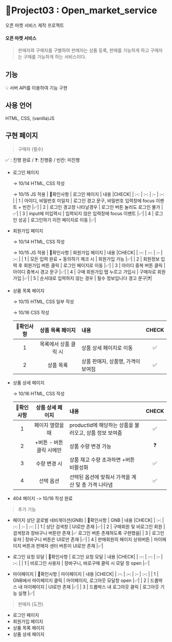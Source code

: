 # 📝Project03 : Open_market_service

오픈 마켓 서비스 제작 프로젝트

#### 오픈 마켓 서비스

> 판매자와 구매자를 구별하여 판매자는 상품 등록, 판매를 가능하게 하고 구매자는 구매를 가능하게 하는 서비스이다.

## 기능

💡 서버 API를 이용하여 기능 구현

## 사용 언어

HTML, CSS, (vanilla)JS

## 구현 페이지

> 구매자 (필수)

✅ : 진행 완료 / ❓: 진행중 / 빈칸: 미진행

- 로그인 페이지

  -> 10/14 HTML, CSS 작성

  -> 10/15 JS 적용
  | 📝확인사항 | 로그인 페이지 | 내용 |CHECK|
  | :-: | :-: | :- | :-: |
  | 1 | 아이디, 비밀번호 미일치 | 로그인 경고 문구, 비밀번호 입력창에 focus 이벤트 + 빈칸 |✅|
  | 2 | 로그인 경고창 나타날경우 | 로그인 버튼 눌러도 로그인 불가 |✅|
  | 3 | input에 미입력시 | 입력되지 않은 입력창에 focus 이벤트 |✅|
  | 4 | 로그인 성공 | 로그인하기 이전 페이지로 이동 |✅|

- 회원가입 페이지

  -> 10/14 HTML, CSS 작성

  -> 10/15 JS 적용
  | 📝확인사항 | 회원가입 페이지 | 내용 |CHECK|
  | :-: | :-: | :- | :-: |
  | 1 | 모든 입력 완료 + 동의하기 체크 시 | 회원가입 가능 |✅|
  | 2 | 회원정보 입력 후 회원가입 버튼 클릭 | 로그인 페이지로 이동 |✅|
  | 3 | 아이디 중복 버튼 클릭 | 아이디 중복시 경고 문구 |✅|
  | 4 | 구매 회원가입 탭 누르고 가입시 | 구매자로 회원가입 |✅|
  | 5 | 순서대로 입력하지 않는 경우 | 필수 정보입니다 경고 문구|❓|

- 상품 목록 페이지

  -> 10/15 HTML, CSS 일부 작성

  -> 10/16 CSS 작성

  | 📝확인사항 |   상품 목록 페이지    | 내용                               | CHECK |
  | :--------: | :-------------------: | :--------------------------------- | :---: |
  |     1      | 목록에서 상품 클릭 시 | 상품 상세 페이지로 이동            |  ✅   |
  |     2      |       상품 목록       | 상품 판매자, 상품명, 가격이 보여짐 |  ✅   |

- 상품 상세 페이지

  -> 10/16 HTML, CSS 작성

  | 📝확인사항 |     상품 상세 페이지     | 내용                                                   | CHECK |
  | :--------: | :----------------------: | :----------------------------------------------------- | :---: |
  |     1      |     페이지 열렸을 때     | productId에 해당하는 상품을 불러오고, 상품 정보 보여줌 |  ✅   |
  |     2      | +버튼 - 버튼 클릭 시에만 | 상품 수량 변경 가능                                    |  ❓   |
  |     3      |       수량 변경 시       | 상품 재고 수량 초과하면 +버튼 비활성화                 |  ✅   |
  |     4      |        선택 옵션         | 선택된 옵션에 맞춰서 가격을 계산 및 총 가격 나타냄     |  ✅   |

* 404 페이지 -> 10/16 작성 완료

> 추가 기능

- 페이지 상단 글로벌 네비게이션(GNB)
  | 📝확인사항 | GNB | 내용 |CHECK|
  | :-: | :-: | :- | :-: |
  | 1 | 상단 검색창 | UI로만 존재 |✅|
  | 2 | 구매회원 및 비로그인 회원 | 검색창과 장바구니 버튼만 존재 |✅ 로그인 버튼 존재하도록 구현했음|
  | 3 | 로그인 유저 | 장바구니 버튼은 UI로만 존재 |✅|
  | 4 | 판매회원의 페이지 상위버튼 | 마이페이지 버튼과 판매자 센터 버튼이 UI로만 존재 |✅|

- 로그인 요청 모달
  | 📝확인사항 | 로그인 요청 모달 | 내용 |CHECK|
  | :-: | :-: | :- | :-: |
  | 1 | 비로그인 사용자 | 장바구니, 바로구매 클릭 시 모달 창 open |✅|

- 마이페이지
  | 📝확인사항 | 마이페이지 | 내용 |CHECK|
  | :-: | :-: | :- | :-: |
  | 1 | GNB에서 마이페이지 클릭 | 마이페이지, 로그아웃 모달창 open |✅|
  | 2 | 드롭박스 내 마이페이지 | UI로만 존재 |✅|
  | 3 | 드롭박스 내 로그아웃 클릭 | 로그아웃 기능 실행 |✅|

> 판매자 (도전)

- 로그인 페이지
- 회원가입 페이지
- 상품 목록 페이지
- 상품 상세 페이지
